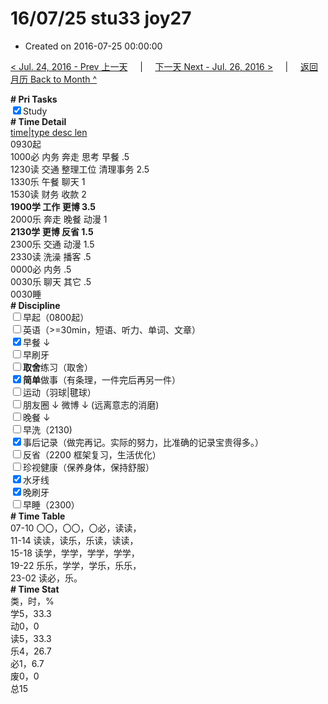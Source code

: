 # 16/07/25 stu33 joy27

- Created on 2016-07-25 00:00:00

[< Jul. 24, 2016 - Prev 上一天](_archived/lifelogs/2016/07/d24.md) &nbsp; &nbsp; | &nbsp; &nbsp; [下一天 Next - Jul. 26, 2016 >](_archived/lifelogs/2016/07/d26.md) &nbsp; &nbsp; |  &nbsp; &nbsp; [返回月历 Back to Month ^](_archived/lifelogs/2016/07/index.md)
<br/><div><b># Pri Tasks</b></div><div><input checked="true" type="checkbox"/>Study</div><div><b># Time Detail</b></div><div><u>time|type desc len</u></div><div>0930起</div><div>1000必 内务 奔走 思考 早餐 .5</div><div>1230读 交通 整理工位 清理事务 2.5</div><div>1330乐 午餐 聊天 1</div><div>1530读 财务 收款 2</div><div><b>1900学 工作 更博 3.5</b></div><div>2000乐 奔走 晚餐 动漫 1</div><div><b>2130学 更博 反省 1.5</b></div><div>2300乐 交通 动漫 1.5</div><div>2330读 洗澡 播客 .5</div><div>0000必 内务 .5</div><div>0030乐 聊天 其它 .5</div><div>0030睡</div><div><b># Discipline</b></div><div><input type="checkbox"/>早起（0800起）</div><div><input type="checkbox"/>英语（&gt;=30min，短语、听力、单词、文章）</div><div><input checked="true" type="checkbox"/>早餐 ↓</div><div><input type="checkbox"/>早刷牙</div><div><input type="checkbox"/><b>取舍</b>练习（取舍）</div><div><input checked="true" type="checkbox"/><b>简单</b>做事（有条理，一件完后再另一件）</div><div><input type="checkbox"/>运动（羽球|毽球）</div><div><input type="checkbox"/>朋友圈 ↓ 微博 ↓ (远离意志的消磨)</div><div><input type="checkbox"/>晚餐 ↓</div><div><input type="checkbox"/>早洗（2130)</div><div><input checked="true" type="checkbox"/>事后记录（做完再记。实际的努力，比准确的记录宝贵得多。）</div><div><input type="checkbox"/>反省（2200 框架复习，生活优化）</div><div><input type="checkbox"/>珍视健康（保养身体，保持舒服）</div><div><input checked="true" type="checkbox"/>水牙线</div><div><input checked="true" type="checkbox"/>晚刷牙</div><div><input type="checkbox"/>早睡（2300）</div><div><b># Time Table</b></div><div>07-10 〇〇，〇〇，〇必，读读，</div><div>11-14 读读，读乐，乐读，读读，</div><div>15-18 读学，学学，学学，学学，</div><div>19-22 乐乐，学学，学乐，乐乐，</div><div>23-02 读必，乐。</div><div><b># Time Stat</b></div><div>类，时，%</div><div>学5，33.3</div><div>动0，0</div><div>读5，33.3</div><div>乐4，26.7</div><div>必1，6.7</div><div>废0，0</div><div>总15</div>
